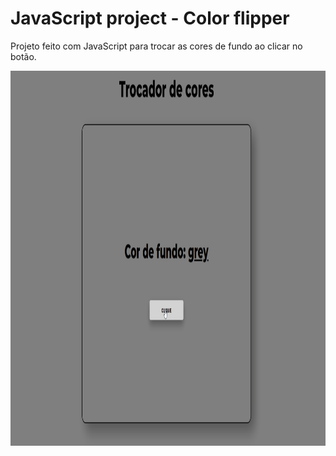 # JavaScript project - Color flipper
Projeto feito com JavaScript para trocar as cores de fundo ao clicar no botão.
</hr>
<img src="./gif_cores.gif" alt="gif_cores" width="800" height="600px">
